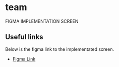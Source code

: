 # team

FIGMA IMPLEMENTATION SCREEN

## Useful links

Below is the figma link to the implementated screen.

- [Figma Link](https://www.figma.com/file/cJWZqOH2fA8LiG46HWbzcp/NYAHO-MEDICAL-CENTER?node-id=0%3A1)


